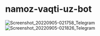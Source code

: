 # namoz-vaqti-uz-bot
![Screenshot_20220905-021758_Telegram](https://user-images.githubusercontent.com/48023644/188333965-0207ea1a-fbc3-436c-a023-226f913b2370.jpg)
![Screenshot_20220905-021826_Telegram](https://user-images.githubusercontent.com/48023644/188333970-0a746493-9e55-41b3-a63f-de7fbd553fa4.jpg)
